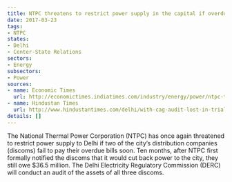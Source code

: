 ```yaml
---
title: NTPC threatens to restrict power supply in the capital if overdues remain unpaid
date: 2017-03-23
tags:
- NTPC
states:
- Delhi
- Center-State Relations
sectors:
- Energy
subsectors:
- Power
sources:
- name: Economic Times
  url: http://economictimes.indiatimes.com/industry/energy/power/ntpc-to-restrict-power-supply-to-delhi-if-bses-discoms-fail-to-clear-dues-soon/articleshow/57649201.cms
- name: Hindustan Times
  url: http://www.hindustantimes.com/delhi/with-cag-audit-lost-in-trial-now-derc-will-audit-discoms/story-d2AKhELJNIiviJtrgAX46J.html
details: []
---
```


The National Thermal Power Corporation (NTPC) has once again threatened to restrict power supply to Delhi if two of the city’s distribution companies (discoms) fail to pay their overdue bills soon. Ten months, after NTPC first formally notified the discoms that it would cut back power to the city, they still owe $36.5 million. The Delhi Electricity Regulatory Commission (DERC) will conduct an audit of the assets of all three discoms.

